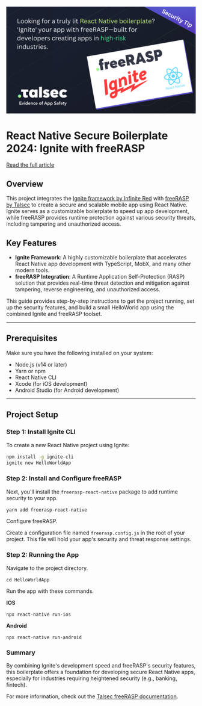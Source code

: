 ![ignite + freerasp boilerplate](https://github.com/talsec/react-native-boilerplate/blob/master/ignite%20%2B%20freerasp%20boilerplate.png)

# React Native Secure Boilerplate 2024: Ignite with freeRASP
[Read the full article](https://docs.talsec.app/appsec-articles/articles/react-native-secure-boilerplate-2024-ignite-with-freerasp)

## Overview

This project integrates the [Ignite framework by Infinite Red](https://infinite.red/ignite) with [freeRASP by Talsec](https://www.talsec.app/)  to create a secure and scalable mobile app using React Native. Ignite serves as a customizable boilerplate to speed up app development, while freeRASP provides runtime protection against various security threats, including tampering and unauthorized access.

## Key Features

- **Ignite Framework**: A highly customizable boilerplate that accelerates React Native app development with TypeScript, MobX, and many other modern tools.
- **freeRASP Integration**: A Runtime Application Self-Protection (RASP) solution that provides real-time threat detection and mitigation against tampering, reverse engineering, and unauthorized access.

This guide provides step-by-step instructions to get the project running, set up the security features, and build a small HelloWorld app using the combined Ignite and freeRASP toolset.

---

## Prerequisites

Make sure you have the following installed on your system:
- Node.js (v14 or later)
- Yarn or npm
- React Native CLI
- Xcode (for iOS development)
- Android Studio (for Android development)

---

## Project Setup

### Step 1: Install Ignite CLI

To create a new React Native project using Ignite:

```bash
npm install -g ignite-cli
ignite new HelloWorldApp
```

### Step 2: Install and Configure freeRASP

Next, you'll install the `freerasp-react-native` package to add runtime security to your app.

```bash
yarn add freerasp-react-native
```

Configure freeRASP.

Create a configuration file named `freerasp.config.js` in the root of your project. This file will hold your app's security and threat response settings.

### Step 2: Running the App

Navigate to the project directory.
```
cd HelloWorldApp
```

Run the app with these commands.

**IOS**
```
npx react-native run-ios
```

**Android**
```
npx react-native run-android
```


### Summary

By combining Ignite's development speed and freeRASP's security features, this boilerplate offers a foundation for developing secure React Native apps, especially for industries requiring heightened security (e.g., banking, fintech).

For more information, check out the [Talsec freeRASP documentation](https://docs.talsec.app/freerasp/integration).
